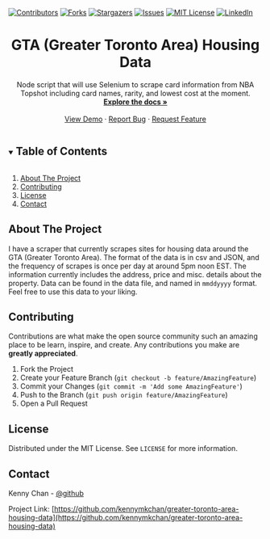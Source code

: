 [![Contributors][contributors-shield]][contributors-url]
[![Forks][forks-shield]][forks-url]
[![Stargazers][stars-shield]][stars-url]
[![Issues][issues-shield]][issues-url]
[![MIT License][license-shield]][license-url]
[![LinkedIn][linkedin-shield]][linkedin-url]


<!-- PROJECT LOGO -->
<p align="center">
  <h1 align="center">GTA (Greater Toronto Area) Housing Data</h1>

  <p align="center">
    Node script that will use Selenium to scrape card information from NBA Topshot including card names, rarity, and lowest cost at the moment.
    <br />
    <a href="https://github.com/kennymkchan/greater-toronto-area-housing-data"><strong>Explore the docs »</strong></a>
    <br />
    <br />
    <a href="https://github.com/kennymkchan/greater-toronto-area-housing-data">View Demo</a>
    ·
    <a href="https://github.com/kennymkchan/greater-toronto-area-housing-data/issues">Report Bug</a>
    ·
    <a href="https://github.com/kennymkchan/greater-toronto-area-housing-data/issues">Request Feature</a>
  </p>
</p>



<!-- TABLE OF CONTENTS -->
<details open="open">
  <summary><h2 style="display: inline-block">Table of Contents</h2></summary>
  <ol>
    <li>
      <a href="#about-the-project">About The Project</a>
    </li>
    <li><a href="#contributing">Contributing</a></li>
    <li><a href="#license">License</a></li>
    <li><a href="#contact">Contact</a></li>
  </ol>
</details>


<!-- ABOUT THE PROJECT -->
## About The Project

I have a scraper that currently scrapes sites for housing data around the GTA (Greater Toronto Area). The format of the data is in csv and JSON, and the frequency of scrapes is once per day at around 5pm noon EST. The information currently includes the address, price and misc. details about the property. Data can be found in the data file, and named in `mmddyyyy` format. Feel free to use this data to your liking.

<!-- CONTRIBUTING -->
## Contributing

Contributions are what make the open source community such an amazing place to be learn, inspire, and create. Any contributions you make are **greatly appreciated**.

1. Fork the Project
2. Create your Feature Branch (`git checkout -b feature/AmazingFeature`)
3. Commit your Changes (`git commit -m 'Add some AmazingFeature'`)
4. Push to the Branch (`git push origin feature/AmazingFeature`)
5. Open a Pull Request

<!-- LICENSE -->
## License

Distributed under the MIT License. See `LICENSE` for more information.

<!-- CONTACT -->
## Contact

Kenny Chan - [@github](https://github.com/kennymkchan)

Project Link: [https://github.com/kennymkchan/greater-toronto-area-housing-data](https://github.com/kennymkchan/greater-toronto-area-housing-data)


<!-- MARKDOWN LINKS & IMAGES -->
<!-- https://www.markdownguide.org/basic-syntax/#reference-style-links -->
[contributors-shield]: https://img.shields.io/github/contributors/kennymkchan/greater-toronto-area-housing-data.svg?style=for-the-badge
[contributors-url]: https://github.com/kennymkchan/greater-toronto-area-housing-data/graphs/contributors
[forks-shield]: https://img.shields.io/github/forks/kennymkchan/greater-toronto-area-housing-data.svg?style=for-the-badge
[forks-url]: https://github.com/kennymkchan/greater-toronto-area-housing-data/network/members
[stars-shield]: https://img.shields.io/github/stars/kennymkchan/greater-toronto-area-housing-data.svg?style=for-the-badge
[stars-url]: https://github.com/kennymkchan/greater-toronto-area-housing-data/stargazers
[issues-shield]: https://img.shields.io/github/issues/kennymkchan/greater-toronto-area-housing-data.svg?style=for-the-badge
[issues-url]: https://github.com/kennymkchan/greater-toronto-area-housing-data/issues
[license-shield]: https://img.shields.io/github/license/kennymkchan/greater-toronto-area-housing-data.svg?style=for-the-badge
[license-url]: https://github.com/kennymkchan/greater-toronto-area-housing-data/blob/master/LICENSE
[linkedin-shield]: https://img.shields.io/badge/-LinkedIn-black.svg?style=for-the-badge&logo=linkedin&colorB=555
[linkedin-url]: https://linkedin.com/in/kennymchan

